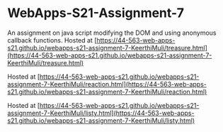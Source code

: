 # WebApps-S21-Assignment-7
An assignment on java script modifying the DOM and using anonymous callback functions.
Hosted at [https://44-563-web-apps-s21.github.io/webapps-s21-assignment-7-KeerthiMuli/treasure.html](https://44-563-web-apps-s21.github.io/webapps-s21-assignment-7-KeerthiMuli/treasure.html)

Hosted at [https://44-563-web-apps-s21.github.io/webapps-s21-assignment-7-KeerthiMuli/reaction.html](https://44-563-web-apps-s21.github.io/webapps-s21-assignment-7-KeerthiMuli/reaction.html)

Hosted at [https://44-563-web-apps-s21.github.io/webapps-s21-assignment-7-KeerthiMuli/listy.html](https://44-563-web-apps-s21.github.io/webapps-s21-assignment-7-KeerthiMuli/listy.html)
